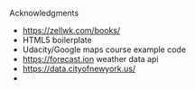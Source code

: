 Acknowledgments
- https://zellwk.com/books/
- HTML5 boilerplate
- Udacity/Google maps course example code
- https://forecast.ion  weather data api
- https://data.cityofnewyork.us/
- 